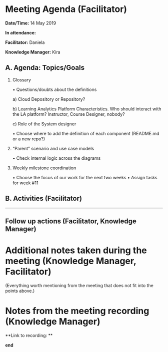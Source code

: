 # Meeting Agenda (Facilitator)

**Date/Time:** 14 May 2019

**In attendance:** 

**Facilitator:** Daniela

**Knowledge Manager:** Kira

## A. Agenda: Topics/Goals

1.	Glossary 

    •	  Questions/doubts about the definitions

    a) Cloud Depository or Repository?
  
    b) Learning Analytics Platform Characteristics. Who should interact with the LA platform? Instructor, Course Designer, nobody?
  
    c) Role of the System designer

    •	  Choose where to add the definition of each component (README.md or a new repo?)

2.	“Parent” scenario and use case models

    •	  Check internal logic across the diagrams

3.	Weekly milestone coordination

    •	  Choose the focus of our work for the next two weeks
    •     Assign tasks for week #11


## B. Activities (Facilitator)


********

## Follow up actions (Facilitator, Knowledge Manager)


# Additional notes taken during the meeting (Knowledge Manager, Facilitator)

(Everything worth mentioning from the meeting that does not fit into the points above.)


# Notes from the meeting recording (Knowledge Manager)


**Link to recording: **

**end**

